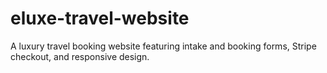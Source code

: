 # eluxe-travel-website
A luxury travel booking website featuring intake and booking forms, Stripe checkout, and responsive design.
